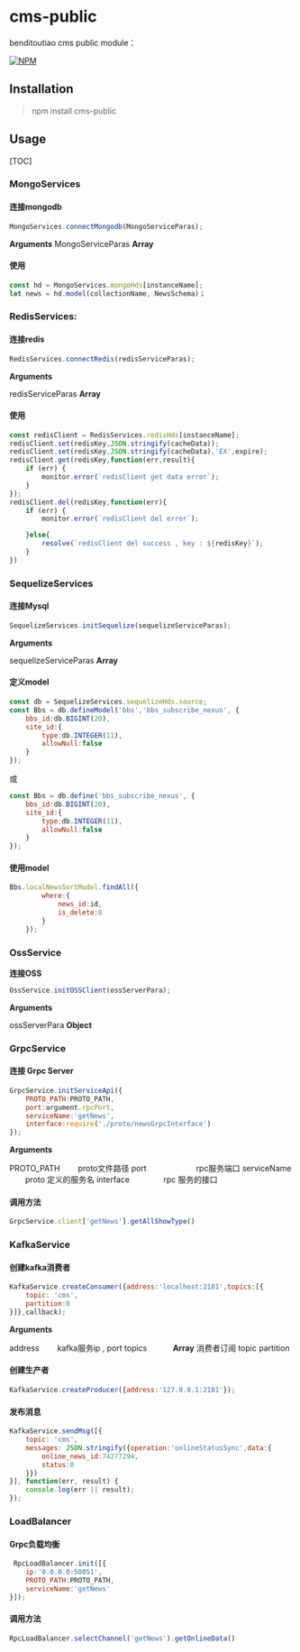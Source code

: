 # cms-public



benditoutiao cms public module：

[![NPM](https://nodei.co/npm/cms-public.png?downloads=true)](https://nodei.co/npm/cms-public/)


## Installation

>npm install cms-public

## Usage



[TOC]



### MongoServices

#### 连接mongodb

``` javascript
MongoServices.connectMongodb(MongoServiceParas);
```

**Arguments**
MongoServiceParas      **Array**

#### 使用

``` javascript
const hd = MongoServices.mongoHds[instanceName];
let news = hd.model(collectionName, NewsSchema)；
```

### RedisServices:


#### 连接redis

``` javascript
RedisServices.connectRedis(redisServiceParas);
```

**Arguments**

redisServiceParas      **Array**

#### 使用
``` javascript
const redisClient = RedisServices.redisHds[instanceName];
redisClient.set(redisKey,JSON.stringify(cacheData));
redisClient.set(redisKey,JSON.stringify(cacheData),'EX',expire);
redisClient.get(redisKey,function(err,result){
    if (err) {
        monitor.error(`redisClient get data error`);
    }
});
redisClient.del(redisKey,function(err){
    if (err) {
        monitor.error(`redisClient del error`);

    }else{
        resolve(`redisClient del success , key : ${redisKey}`);
    }
})
```



### SequelizeServices

#### 连接Mysql

``` javascript
SequelizeServices.initSequelize(sequelizeServiceParas);
```

**Arguments**

sequelizeServiceParas      **Array**

#### 定义model

``` javascript
const db = SequelizeServices.sequelizeHds.source;
const Bbs = db.defineModel('bbs','bbs_subscribe_nexus', {
    bbs_id:db.BIGINT(20),
    site_id:{
        type:db.INTEGER(11),
        allowNull:false
    }
});
```
或

``` javascript
const Bbs = db.define('bbs_subscribe_nexus', {
    bbs_id:db.BIGINT(20),
    site_id:{
        type:db.INTEGER(11),
        allowNull:false
    }
});
```
#### 使用model

``` javascript
Bbs.localNewsSortModel.findAll({
        where:{
            news_id:id,
            is_delete:0
        }
    });
```

### OssService


**连接OSS**

``` javascript
OssService.initOSSClient(ossServerPara);
```

**Arguments**

ossServerPara      **Object**

### GrpcService

#### 连接 Grpc Server

``` javascript
GrpcService.initServiceApi({
    PROTO_PATH:PROTO_PATH,
    port:argument.rpcPort,
    serviceName:'getNews',
    interface:require('./proto/newsGrpcInterface')
});
```

**Arguments**

PROTO_PATH      &emsp;&emsp;proto文件路径
port                  &emsp;&emsp;&emsp;&emsp;&emsp;&emsp;rpc服务端口
serviceName      &emsp;&emsp;proto 定义的服务名
interface                 &emsp;&emsp;&emsp;&emsp;rpc 服务的接口
#### 调用方法

``` javascript
GrpcService.client['getNews'].getAllShowType()
```

### KafkaService

#### 创建kafka消费者

``` javascript
KafkaService.createConsumer({address:'localhost:2181',topics:[{
    topic: 'cms',
    partition:0
}]},callback);
```

**Arguments**

address     &emsp;&emsp;kafka服务ip , port
topics        &emsp;&emsp;&emsp;**Array**  消费者订阅 topic partition

#### 创建生产者

``` javascript
KafkaService.createProducer({address:'127.0.0.1:2181'});
```

#### 发布消息

``` javascript
KafkaService.sendMsg([{
    topic: 'cms',
    messages: JSON.stringify({operation:'onlineStatusSync',data:{
        online_news_id:74277294,
        status:0
    }})
}], function(err, result) {
    console.log(err || result);
});
```   

### LoadBalancer

#### Grpc负载均衡
``` javascript
 RpcLoadBalancer.init([{
    ip:'0.0.0.0:50051',
    PROTO_PATH:PROTO_PATH,
    serviceName:'getNews'
}]);
```    
#### 调用方法

``` javascript
RpcLoadBalancer.selectChannel('getNews').getOnlineData()
```

